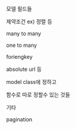 모델 필드들

제약조건 ex) 정렬 등

many to many

one to many

foriengkey

absolute url 등 

model class에 정하고 

함수로 따로 정할수 있는 것들



기타

pagination 